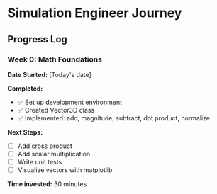 # Simulation Engineer Journey

## Progress Log

### Week 0: Math Foundations
**Date Started:** [Today's date]

**Completed:**
- ✅ Set up development environment
- ✅ Created Vector3D class
- ✅ Implemented: add, magnitude, subtract, dot product, normalize

**Next Steps:**
- [ ] Add cross product
- [ ] Add scalar multiplication
- [ ] Write unit tests
- [ ] Visualize vectors with matplotlib

**Time invested:** 30 minutes
